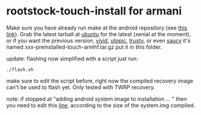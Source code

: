 rootstock-touch-install for armani
===========

Make sure you have already run make at the android repository (see [this link](https://github.com/alexforsale/android_platform_manifest#getting-started)).
Grab the latest tarball at [ubuntu](http://cdimage.ubuntu.com/ubuntu-touch/daily-preinstalled/current/) for the latest (xenial at the moment), 
or if you want the previous version, [vivid](http://cdimage.ubuntu.com/ubuntu-touch/vivid/daily-preinstalled/current/), [utopic](http://spo1.linux.edu.lv/ubuntu-cdimage/ubuntu-touch/daily-preinstalled/20140510/), [trusty](http://spo1.linux.edu.lv/ubuntu-cdimage/ubuntu-touch/daily-preinstalled/20140422/), or even [saucy](http://cdimage.ubuntu.com/ubuntu-touch/saucy/daily-preinstalled/20131127/)
it's named xxx-preinstalled-touch-armhf.tar.gz put it in this folder.

update: flashing now simplified with a script
just run:

    ./flash.sh

make sure to edit the script before, right now the compiled recovery image can't be used to flash yet. Only tested with TWRP recovery.

note:
if stopped at "adding android system image to installation ... " then you need to edit this [line](https://github.com/alexforsale/project_rootstock/blob/phablet-4.4.2_r1/rootstock-touch-install#L46), according to the size of the system.img compiled.
